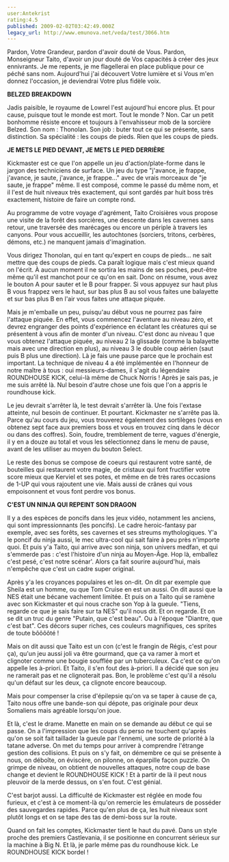 ```yaml
---
user:Antekrist
rating:4.5
published: 2009-02-02T03:42:49.000Z
legacy_url: http://www.emunova.net/veda/test/3066.htm
---
```

Pardon, Votre Grandeur, pardon d'avoir douté de Vous. Pardon, Monseigneur Taito, d'avoir un jour douté de Vos capacités à créer des jeux ennivrants. Je me repents, je me flagellerai en place publique pour ce péché sans nom. Aujourd'hui j'ai découvert Votre lumière et si Vous m'en donnez l'occasion, je deviendrai Votre plus fidèle voix.  

  

**BELZED BREAKDOWN**  

Jadis paisible, le royaume de Lowrel l'est aujourd'hui encore plus. Et pour cause, puisque tout le monde est mort. Tout le monde ? Non. Car un petit bonhomme résiste encore et toujours à l'envahisseur mob de la sorcière Belzed. Son nom : Thonolan. Son job : buter tout ce qui se présente, sans distinction. Sa spécialité : les coups de pieds. Rien que les coups de pieds.  

  

**JE METS LE PIED DEVANT, JE METS LE PIED DERRIÈRE**  

Kickmaster est ce que l'on appelle un jeu d'action/plate-forme dans le jargon des techniciens de surface. Un jeu du type "j'avance, je frappe, j'avance, je saute, j'avance, je frappe..." avec de vrais morceaux de "je saute, je frappe" même. Il est composé, comme le passé du même nom, et il l'est de huit niveaux très exactement, qui sont gardés par huit boss très exactement, histoire de faire un compte rond.  

Au programme de votre voyage d'agrément, Taito Croisières vous propose une visite de la forêt des sorcières, une descente dans les cavernes sans retour, une traversée des marécages ou encore un périple à travers les canyons. Pour vous accueillir, les autochtones (sorciers, tritons, cerbères, démons, etc.) ne manquent jamais d'imagination.  

Vous dirigez Thonolan, qui en tant qu'expert en coups de pieds... ne sait mettre que des coups de pieds. Ca paraît logique mais c'est mieux quand on l'écrit. À aucun moment il ne sortira les mains de ses poches, peut-être même qu'il est manchot pour ce qu'on en sait. Donc on résume, vous avez le bouton A pour sauter et le B pour frapper. Si vous appuyez sur haut plus B vous frappez vers le haut, sur bas plus B au sol vous faites une balayette et sur bas plus B en l'air vous faites une attaque piquée.  

Mais je m'emballe un peu, puisqu'au début vous ne pourrez pas faire l'attaque piquée. En effet, vous commencez l'aventure au niveau zéro, et devrez engranger des points d'expérience en éclatant les créatures qui se présentent à vous afin de monter d'un niveau. C'est donc au niveau 1 que vous obtenez l'attaque piquée, au niveau 2 la glissade (comme la balayette mais avec une direction en plus), au niveau 3 le double coup aérien (saut puis B plus une direction). Là je fais une pause parce que le prochain est important. La technique de niveau 4 a été implémentée en l'honneur de notre maître à tous : oui messieurs-dames, il s'agit du légendaire ROUNDHOUSE KICK, celui-là même de Chuck Norris ! Après je sais pas, je me suis arrêté là. Nul besoin d'autre chose une fois que l'on a appris le roundhouse kick.  

Le jeu devrait s'arrêter là, le test devrait s'arrêter là. Une fois l'extase atteinte, nul besoin de continuer. Et pourtant. Kickmaster ne s'arrête pas là. Parce qu'au cours du jeu, vous trouverez également des sortilèges (vous en obtenez sept face aux premiers boss et vous en trouvez cinq dans le décor ou dans des coffres). Soin, foudre, tremblement de terre, vagues d'énergie, il y en a douze au total et vous les sélectionnez dans le menu de pause, avant de les utiliser au moyen du bouton Select.  

Le reste des bonus se compose de coeurs qui restaurent votre santé, de bouteilles qui restaurent votre magie, de cristaux qui font fructifier votre score mieux que Kerviel et ses potes, et même en de très rares occasions de 1-UP qui vous rajoutent une vie. Mais aussi de crânes qui vous empoisonnent et vous font perdre vos bonus.  

  

**C'EST UN NINJA QUI REPEINT SON DRAGON**  

Il y a des espèces de poncifs dans les jeux vidéo, notamment les anciens, qui sont impressionnants (les poncifs). Le cadre heroic-fantasy par exemple, avec ses forêts, ses cavernes et ses streums mythologiques. Y'a le poncif du ninja aussi, le mec ultra-cool qui sait faire à peu près n'importe quoi. Et puis y'a Taito, qui arrive avec son ninja, son univers medfan, et qui s'emmerde pas : c'est l'histoire d'un ninja au Moyen-Âge. Hop là, emballez c'est pesé, c'est notre scénar'. Alors ça fait sourire aujourd'hui, mais n'empêche que c'est un cadre super original.  

Après y'a les croyances populaires et les on-dit. On dit par exemple que Sheila est un homme, ou que Tom Cruise en est un aussi. On dit aussi que la NES était une bécane vachement limitée. Et puis on a Taito qui se ramène avec son Kickmaster et qui nous crache son Yop à la gueule. "Tiens, regarde ce que je sais faire sur ta NES" qu'il nous dit. Et on regarde. Et on se dit un truc du genre "Putain, que c'est beau". Ou à l'époque "Diantre, que c'est bat". Ces décors super riches, ces couleurs magnifiques, ces sprites de toute bôôôôté !  

Mais on dit aussi que Taito est un con (c'est le frangin de Régis, c'est pour ça), qu'un jeu aussi joli va être gourmand, que ça va ramer à mort et clignoter comme une bougie soufflée par un tuberculeux. Ca c'est ce qu'on appelle les à-priori. Et Taito, il s'en fout des à-priori. Il a décidé que son jeu ne ramerait pas et ne clignoterait pas. Bon, le problème c'est qu'il a résolu qu'un défaut sur les deux, ça clignote encore beaucoup.  

Mais pour compenser la crise d'épilepsie qu'on va se taper à cause de ça, Taito nous offre une bande-son qui dépote, pas originale pour deux Somaliens mais agréable lorsqu'on joue.  

  

Et là, c'est le drame. Manette en main on se demande au début ce qui se passe. On a l'impression que les coups du perso ne touchent qu'après qu'on se soit fait taillader la gueule par l'ennemi, une sorte de priorité à la tatane adverse. On met du temps pour arriver à comprendre l'étrange gestion des collisions. Et puis on s'y fait, on démembre ce qui se présente à nous, on déboîte, on éviscère, on pilonne, on éparpille façon puzzle. On grimpe de niveau, on obtient de nouvelles attaques, notre coup de base change et devient le ROUNDHOUSE KICK ! Et à partir de là il peut nous pleuvoir de la merde dessus, on s'en fout. C'est génial.  

C'est barjot aussi. La difficulté de Kickmaster est réglée en mode fou furieux, et c'est à ce moment-là qu'on remercie les émulateurs de posséder des sauvegardes rapides. Parce qu'en plus de ça, les huit niveaux sont plutôt longs et on se tape des tas de demi-boss sur la route.  

Quand on fait les comptes, Kickmaster tient le haut du pavé. Dans un style proche des premiers Castlevania, il se positionne en concurrent sérieux sur la machine à Big N. Et là, je parle même pas du roundhouse kick. Le ROUNDHOUSE KICK bordel !